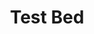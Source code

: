 ---
layout: post
title: Test Bed
photos:
  space1: /assets/images/2020-05-27-test-bed/okowoko020-c-m.png
  space2: /assets/images/2020-05-27-test-bed/ana-de-leon-P4bSUHQd5z0-unsplash.jpg
  space3: /assets/images/2020-05-27-test-bed/okowoko021-c-m.jpg
  space4: /assets/images/2020-05-27-test-bed/jonny-caspari-ZtlQjtbkBnU-unsplash.jpg
  space5: /assets/images/2020-05-27-test-bed/okowoko022-c-m.jpg
  space6: /assets/images/2020-05-27-test-bed/marc-thunis-0B86_ifhE4E-unsplash.jpg
  space7: /assets/images/2020-05-27-test-bed/okowoko028-c-m.jpg
  space8: /assets/images/2020-05-27-test-bed/okowoko028lastlinefiller.jpg
---